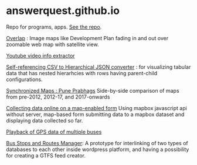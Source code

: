 # answerquest.github.io
Repo for programs, apps. [See the repo](https://github.com/answerquest/answerquest.github.io).

[Overlap](overlap.html) : Image maps like Development Plan fading in and out over zoomable web map with satellite view.

[Youtube video info extractor](youtube-info-extractor.html)

[Self-referencing CSV to Hierarchical JSON converter](selfrefCSV_2_hierarchJSON.html) : for visualizing tabular data that has nested hierarhcies with rows having parent-child configurations.

[Synchronized Maps : Pune Prabhags](pune_07-12-17_sync.html) Side-by-side comparison of maps from pre-2012, 2012-17, and 2017-onwards

[Collecting data online on a map-enabled form](form2mapbox-encrypted.html) Using mapbox javascript api without server, map-based form submitting data to a mapbox dataset and displaying data collected so far.

[Playback of GPS data of multiple buses](https://answerquest.github.io/GPSPlayback/)

[Bus Stops and Routes Manager](http://nikhilvj.cu.cc/busroutes/): A prototype for interlinking of two types of databases to each other inside wordpress platform, and having a possibility for creating a GTFS feed creator.
